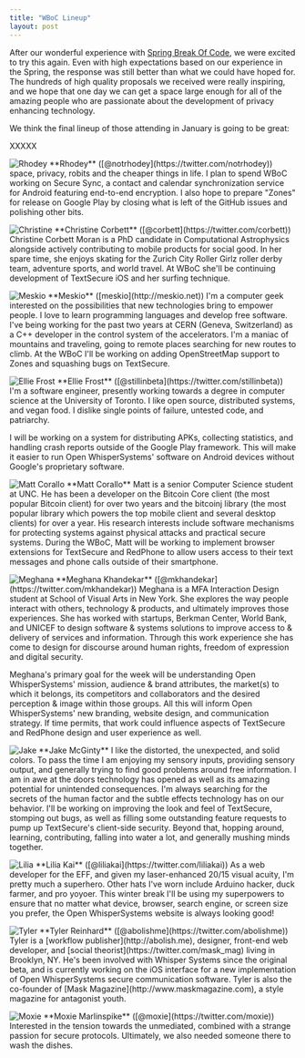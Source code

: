 ```yaml
---
title: "WBoC Lineup"
layout: post
---
```


After our wonderful experience with [Spring Break Of Code](https://whispersystems.org/blog/sure), we were excited to try this
again.  Even with high expectations based on our experience in the Spring, the response was still better than what
we could have hoped for.  The hundreds of high quality proposals we received were really inspiring, and
we hope that one day we can get a space large enough for all of the amazing people who are passionate 
about the development of privacy enhancing technology.

We think the final lineup of those attending in January is going to be great:

XXXXX

<img alt="Rhodey" src="/blog/images/rhodey-wboc.png" class="nice-left"/>
**Rhodey** ([@notrhodey](https://twitter.com/notrhodey)) space, privacy, robits and the cheaper things in life. I plan 
to spend WBoC working on Secure Sync, a contact and calendar synchronization service for Android featuring end-to-end
encryption. I also hope to prepare "Zones" for release on Google Play by closing what is left of the GitHub issues and 
polishing other bits.

<p style="clear: both;"/>

<img alt="Christine" src="/blog/images/christine-wboc.jpg" class="nice-left"/>
**Christine Corbett** ([@corbett](https://twitter.com/corbett)) Christine Corbett Moran is a PhD candidate in Computational 
Astrophysics alongside actively contributing to mobile products for social good. In her spare time, she enjoys skating for 
the Zurich City Roller Girlz roller derby team, adventure sports, and world travel. At WBoC she'll be continuing development 
of TextSecure iOS and her surfing technique. 

<p style="clear: both;"/>

<img alt="Meskio" src="/blog/images/meskio-wboc.jpg" class="nice-left"/>
**Meskio** ([meskio](http://meskio.net)) I'm a computer geek interested on the possibilities that new technologies bring 
to empower people. I love to learn programming languages and develop free software. I've being working for the past two 
years at CERN (Geneva, Switzerland) as a C++ developer in the control system of the accelerators. I'm a maniac of mountains 
and traveling, going to remote places searching for new routes to climb. At the WBoC I'll be working on adding OpenStreetMap 
support to Zones and squashing bugs on TextSecure.

<p style="clear: both;"/>

<img alt="Ellie Frost" src="/blog/images/ellie-wboc.jpg" class="nice-left" />
**Ellie Frost** ([@stillinbeta](https://twitter.com/stillinbeta)) I'm a software engineer, 
presently working towards a degree in computer science at the University of Toronto. I like open source, distributed systems, 
and vegan food. I dislike single points of failure, untested code, and patriarchy.

I will be working on a system for distributing APKs, collecting statistics, and handling crash reports outside of the 
Google Play framework. This will make it easier to run Open WhisperSystems' software on Android devices without Google's
proprietary software.

<p style="clear: both;"/>

<img alt="Matt Corallo" src="/blog/images/matt-wboc.jpg" class="nice-left" />
**Matt Corallo** Matt is a senior Computer Science student at UNC. He has been a developer on the Bitcoin Core client 
(the most popular Bitcoin client) for over two years and the bitcoinj library (the most popular library which
powers the top mobile client and several desktop clients) for over a year. His research interests include software 
mechanisms for protecting systems against physical attacks and practical secure systems. During the WBoC, Matt will be 
working to implement browser extensions for TextSecure and RedPhone to allow users access to their text messages and
phone calls outside of their smartphone.

<p style="clear: both;"/>

<img alt="Meghana" src="/blog/images/meghana-wboc.jpg" class="nice-left"/>
**Meghana Khandekar** ([@mkhandekar](https://twitter.com/mkhandekar)) Meghana is a MFA Interaction Design student at School of 
Visual Arts in New York. She explores the way people interact with others, technology & products, and ultimately improves those 
experiences. She has worked with startups, Berkman Center, World Bank, and UNICEF to design software & systems solutions to 
improve access to & delivery of services and information. Through this work experience she has come to design for discourse 
around human rights, freedom of expression and digital security.

Meghana's primary goal for the week will be understanding Open WhisperSystems' mission, audience & brand attributes, the 
market(s) to which it belongs, its competitors and collaborators and the desired perception & image within those groups. All this 
will inform Open WhisperSystems' new branding, website design, and communication strategy. If time permits, that work could 
influence aspects of TextSecure and RedPhone design and user experience as well. 

<p style="clear: both;"/>

<img alt="Jake" src="/blog/images/jake-wboc.jpg" class="nice-left" />
**Jake McGinty** I like the distorted, the unexpected, and solid colors. To pass the time I am enjoying my sensory inputs, 
providing sensory output, and generally trying to find good problems around free information. I am in awe at the doors 
technology has opened as well as its amazing potential for unintended consequences. I'm always searching for the secrets 
of the human factor and the subtle effects technology has on our behavior. I'll be working on improving the look and feel 
of TextSecure, stomping out bugs, as well as filling some outstanding feature requests to pump up TextSecure's client-side 
security. Beyond that, hopping around, learning, contributing, falling into water a lot, and generally mushing minds together.

<p style="clear: both;"/>

<img alt="Lilia" src="/blog/images/lilia-wboc.jpg" class="nice-left"/>
**Lilia Kai** ([@liliakai](https://twitter.com/liliakai)) As a web developer for the EFF, and given my laser-enhanced 20/15 
visual acuity, I'm pretty much a superhero. Other hats I've worn include Arduino hacker, duck farmer, and pro yoyoer. 
This winter break I'll be using my superpowers to ensure that no matter what device, browser, search engine, or screen 
size you prefer, the Open WhisperSystems website is always looking good!

<p style="clear: both;"/>

<img alt="Tyler" src="/blog/images/tyler-sboc.jpg" class="nice-left"/>
**Tyler Reinhard** ([@abolishme](https://twitter.com/abolishme)) Tyler is a [workflow publisher](http://abolish.me), 
designer, front-end web developer, and [social theorist](https://twitter.com/mask_mag) living in Brooklyn, NY. He's been 
involved with Whisper Systems since the original beta, and is currently working on the iOS interface for a new implementation 
of Open WhisperSystems secure communication software. Tyler is also the co-founder of [Mask Magazine](http://www.maskmagazine.com),
a style magazine for antagonist youth.

<p style="clear: both;"/>

<img alt="Moxie" src="/blog/images/moxie-wboc.jpg" class="nice-left"/>
**Moxie Marlinspike** ([@moxie](https://twitter.com/moxie)) Interested in the tension towards the unmediated,
combined with a strange passion for secure protocols.  Ultimately, we also needed someone there to wash the dishes.

<p style="clear: both;"/>
